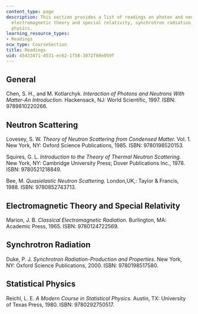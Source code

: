 ```yaml
---
content_type: page
description: This section provides a list of readings on photon and neutron scattering,
  electromagnetic theory and special relativity, synchrotron radiation, and statistical
  physics.
learning_resource_types:
- Readings
ocw_type: CourseSection
title: Readings
uid: 45433471-4531-ec62-1f58-3072f60e059f
---
```


General
-------

Chen, S. H., and M. Kotlarchyk. _Interaction of Photons and Neutrons With Matter-An Introduction._ Hackensack, NJ: World Scientific, 1997. ISBN: 9789810220266.

Neutron Scattering
------------------

Lovesey, S. W. _Theory of Neutron Scattering from Condensed Matter._ Vol. 1. New York, NY: Oxford Science Publications, 1985. ISBN: 9780198520153.

Squires, G. L. _Introduction to the Theory of Thermal Neutron Scattering._ New York, NY: Cambridge University Press; Dover Publications Inc., 1978. ISBN: 9780521218849.

Bee, M. _Quasielastic Neutron Scattering._ London,UK,: Taylor & Francis, 1988. ISBN: 9780852743713.

Electromagnetic Theory and Special Relativity
---------------------------------------------

Marion, J. B. _Classical Electromagnetic Radiation._ Burlington, MA: Academic Press, 1965. ISBN: 9780124722569.

Synchrotron Radiation
---------------------

Duke, P. J. _Synchrotron Radiation-Production and Properties._ New York, NY: Oxford Science Publications, 2000. ISBN: 9780198517580.

Statistical Physics
-------------------

Reichl, L. E. _A Modern Course in Statistical Physics._ Austin, TX: University of Texas Press, 1980. ISBN: 9780292750517.